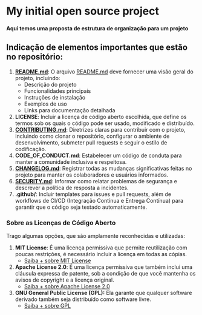 # My initial open source project 

#### Aqui temos uma proposta de estrutura de organização para um projeto

## Indicação de elementos importantes que estão no repositório: 

1. [**README.md**](https://github.com/bahbi/my-initial-open-source-project/blob/main/README.md): O arquivo [README.md](https://github.com/bahbi/my-initial-open-source-project/blob/main/README.md) deve fornecer uma visão geral do projeto, incluindo:
    - Descrição do projeto
    - Funcionalidades principais
    - Instruções de instalação
    - Exemplos de uso
    - Links para documentação detalhada
2. **LICENSE**: Incluir a licença de código aberto escolhida, que define os termos sob os quais o código pode ser usado, modificado e distribuído.
3. [**CONTRIBUTING.md**](https://github.com/bahbi/my-initial-open-source-project/blob/main/CONTRIBUTING.md): Diretrizes claras para contribuir com o projeto, incluindo como clonar o repositório, configurar o ambiente de desenvolvimento, submeter pull requests e seguir o estilo de codificação.
4. **CODE_OF_CONDUCT.md**: Estabelecer um código de conduta para manter a comunidade inclusiva e respeitosa.
5. [**CHANGELOG.md**](https://github.com/bahbi/my-initial-open-source-project/blob/main/CHANGELOG.md): Registrar todas as mudanças significativas feitas no projeto para manter os colaboradores e usuários informados.
6. [**SECURITY.md**](https://github.com/bahbi/my-initial-open-source-project/blob/main/SECURITY.md): Informar como relatar problemas de segurança e descrever a política de resposta a incidentes.
7. **.github/**: Incluir templates para issues e pull requests, além de workflows de CI/CD (Integração Contínua e Entrega Contínua) para garantir que o código seja testado automaticamente.

### Sobre as Licenças de Código Aberto

Trago algumas opções, que são amplamente reconhecidas e utilizadas:

1. **MIT License**: É uma licença permissiva que permite reutilização com poucas restrições, é necessário incluir a licença em todas as cópias.
    - [Saiba + sobre MIT License](https://opensource.org/licenses/MIT)
2. **Apache License 2.0**: É uma licença permissiva que também inclui uma cláusula expressa de patente, sob a condição de que você mantenha os avisos de copyright e a licença original.
    - [Saiba + sobre  Apache License 2.0](https://www.apache.org/licenses/LICENSE-2.0)
3. **GNU General Public License (GPL):** Ela garante que qualquer software derivado também seja distribuído como software livre.
    - [Saiba + sobre GPL](https://www.gnu.org/licenses/gpl-3.0.html)

